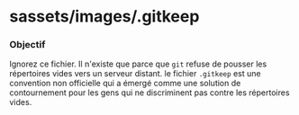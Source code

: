 # sassets/images/.gitkeep
### Objectif

Ignorez ce fichier. Il n'existe que parce que `git` refuse de pousser les répertoires vides vers un serveur distant. le fichier `.gitkeep` est une convention non officielle qui a émergé comme une solution de contournement pour les gens qui ne discriminent pas contre les répertoires vides.


<docmeta name="displayName" value=".gitkeep">
